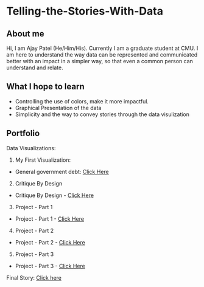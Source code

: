 # Telling-the-Stories-With-Data

## About me
Hi, I am Ajay Patel (He/Him/His). Currently I am a graduate student at CMU. I am here to understand the way data can be represented and communicated better with an impact in a simpler way, so that even a common person can understand and relate.

## What I hope to learn
- Controlling the use of colors, make it more impactful.
- Graphical Presentation of the data
- Simplicity and the way to convey stories through the data visulization

## Portfolio

Data Visualizations: 

1) My First Visualization:
  - General government debt: [Click Here](/dataviz2.md)

2) Critique By Design
- Critique By Design - [Click Here](/CritiqueByDesign.md)

3) Project - Part 1
- Project - Part 1 - [Click Here](/ProjectPart1.md)

4) Project - Part 2
- Project - Part 2 - [Click Here](/ProjectPart2.md)

5) Project - Part 3
- Project - Part 3 - [Click Here](/ProjectPart3.md)

Final Story: [Click here](https://carnegiemellon.shorthandstories.com/the-digital-domination/index.html)

